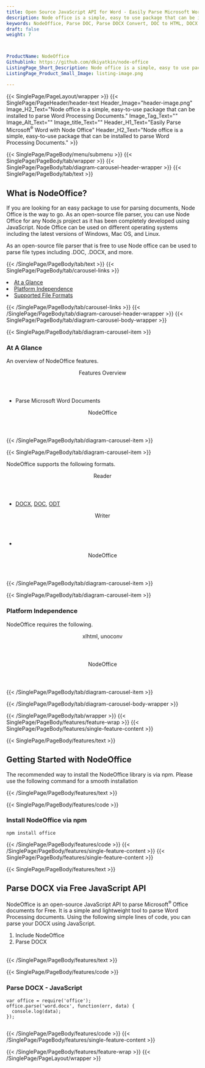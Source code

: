 ```yaml
---
title: Open Source JavaScript API for Word - Easily Parse Microsoft Word with Node Office
description: Node office is a simple, easy to use package that can be installed to parse Word Processing Documents
keywords: NodeOffice, Parse DOC, Parse DOCX Convert, DOC to HTML, DOCX to HTML, Create DOCX, Free Convert, Conversion API, HTML Generation API, Free API, Free APIs, Free JavaScript APIs, Free DOCX APIs, Free DOCX JavaScript API, Open Source JavaScript API, JavaScript APIS, Create DOCX using JavaScript, Convert DOCX using JQuery, Angualr, JS, Free JS API, JS API
draft: false
weight: 7



ProductName: NodeOffice
Githublink: https://github.com/dkiyatkin/node-office
ListingPage_Short_Description: Node office is a simple, easy to use package that can be installed to parse Word Processing Documents.
ListingPage_Product_Small_Image: listing-image.png 

---
```


{{< SinglePage/PageLayout/wrapper >}}
{{< SinglePage/PageHeader/header-text
Header_Image="header-image.png"
Image_H2_Text="Node office is a simple, easy-to-use package that can be installed to parse Word Processing Documents."
Image_Tag_Text=""
Image_Alt_Text=""
Image_title_Text=""
Header_H1_Text="Easily Parse Microsoft<sup>®</sup> Word with Node Office"
Header_H2_Text="Node office is a simple, easy-to-use package that can be installed to parse Word Processing Documents." >}}

{{< SinglePage/PageBody/menu/submenu >}}
{{< SinglePage/PageBody/tab/wrapper >}}
{{< SinglePage/PageBody/tab/diagram-carousel-header-wrapper >}}
{{< SinglePage/PageBody/tab/text >}}



<h2 class="h2title">What is NodeOffice?</h2>
<p>If you are looking for an easy package to use for parsing documents, Node Office is the way to go. As an open-source file parser, you can use Node Office for any Node.js project as it has been completely developed using JavaScript. Node Office can be used on different operating systems including the latest versions of Windows, Mac OS, and Linux.</p>
<p>As an open-source file parser that is free to use Node office can be used to parse file types including .DOC, .DOCX, and more.</p>

{{< /SinglePage/PageBody/tab/text >}}
{{< SinglePage/PageBody/tab/carousel-links >}}

<li data-target="#diagramcarousel" data-slide-to="0"><a href="#">At a Glance</a></li>
<li data-target="#diagramcarousel" data-slide-to="2"><a href="#">Platform Independence</a></li>
<li data-target="#diagramcarousel" data-slide-to="1"><a class="activetab" href="#">Supported File Formats</a></li>


{{< /SinglePage/PageBody/tab/carousel-links >}}
{{< /SinglePage/PageBody/tab/diagram-carousel-header-wrapper >}}
{{< SinglePage/PageBody/tab/diagram-carousel-body-wrapper >}}

{{< SinglePage/PageBody/tab/diagram-carousel-item >}}
<h3>At A Glance</h3>
<p>An overview of NodeOffice features.</p>
<div class="diagram1 d1-poi">
<div class="d1-row">
<div class="d1-col d1-right"><header>Features Overview</header>
<ul>
<li>Parse Microsoft Word Documents</li>
</ul>
</div>
</div>
<!--/row-->
<div class="d1-logo" style="border: none;"><header>NodeOffice</header><footer><small></small></footer></div>
<!--/logo--></div>
<!--/diagram1-->
{{< /SinglePage/PageBody/tab/diagram-carousel-item >}}

{{< SinglePage/PageBody/tab/diagram-carousel-item >}}
<p>NodeOffice supports the following formats.</p>
<div class="diagram1 d2 d1-poi">
<div class="d1-row">
<div class="d1-col d1-left"><header><i class="fa fa-arrows-v"> </i> Reader</header>
<ul>
<li> <a href="https://docs.fileformat.com/word-processing/docx/">DOCX</a>, <a href="https://docs.fileformat.com/word-processing/doc/">DOC</a>, <a href="https://docs.fileformat.com/word-processing/odt/">ODT</a></li>
</ul>
</div>
<!--/left-->
<div class="d1-col d1-right"><header><i class="fa fa-long-arrow-down"> </i> Writer</header>
<ul>
<li> </li>
</ul>
</div>
<!--/right--></div>
<!--/row-->
<div class="d1-logo" style="border: none;"><header>NodeOffice</header><footer><small></small></footer></div>
<!--/logo--></div>
<!--/diagram2-->
{{< /SinglePage/PageBody/tab/diagram-carousel-item >}}

{{< SinglePage/PageBody/tab/diagram-carousel-item >}}
<h3>Platform Independence</h3>
<p>NodeOffice requires the following.</p>
<div class="diagram1 d1-poi">
<div class="d1-row">
<div class="d1-col d1-left"><header><i class="fa fa-cubes"> </i>xlhtml, unoconv</header></div>
<!--/left-->
<div class="d1-col d1-right"> </div>
<!--/right--></div>
<!--/row-->
<div class="d1-logo" style="border: none;"><header>NodeOffice</header><footer><small></small></footer></div>
<!--/logo--></div>
<!--/diagram2 -->
{{< /SinglePage/PageBody/tab/diagram-carousel-item >}}

{{< /SinglePage/PageBody/tab/diagram-carousel-body-wrapper >}}

{{< /SinglePage/PageBody/tab/wrapper >}}
{{< SinglePage/PageBody/features/feature-wrap >}}
{{< SinglePage/PageBody/features/single-feature-content >}}

{{< SinglePage/PageBody/features/text >}}
<h2 class="h2title">Getting Started with NodeOffice</h2>
<p>The recommended way to install the NodeOffice library is via npm. Please use the following command for a smooth installation</p>
{{< /SinglePage/PageBody/features/text >}}

{{< SinglePage/PageBody/features/code >}}
<h3><strong>Install NodeOffice via npm</strong></h3>
<pre><code class="html">npm install office </code></pre>

{{< /SinglePage/PageBody/features/code >}}
{{< /SinglePage/PageBody/features/single-feature-content >}}
{{< SinglePage/PageBody/features/single-feature-content >}}

{{< SinglePage/PageBody/features/text >}}
<h2 class="h2title">Parse DOCX via Free JavaScript API</h2>
<p>NodeOffice is an open-source JavaScript API to parse Microsoft<sup>®</sup> Office documents for Free. It is a simple and lightweight tool to parse Word Processing documents. Using the following simple lines of code, you can parse your DOCX using JavaScript.</p>
<ol>
<li>Include NodeOffice</li>
<li>Parse DOCX</li>
</ol>
<br>
{{< /SinglePage/PageBody/features/text >}}

{{< SinglePage/PageBody/features/code >}}
<h3>Parse DOCX - JavaScript</h3>
<pre><code class="c#">var office = require('office');
office.parse('word.docx', function(err, data) {
  console.log(data);
});
      </code></pre>


{{< /SinglePage/PageBody/features/code >}}
{{< /SinglePage/PageBody/features/single-feature-content >}}

{{< /SinglePage/PageBody/features/feature-wrap >}}
{{< /SinglePage/PageLayout/wrapper >}}